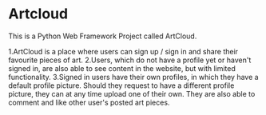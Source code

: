 # Artcloud
 This is a Python Web Framework Project called ArtCloud. 
 
1.ArtCloud is a place where users can sign up / sign in and share their favourite pieces of art. 
2.Users, which do not have a profile yet or haven't signed in, are also able to see content in the website, but with limited functionality. 
3.Signed in users have their own profiles, in which they have a default profile picture. Should they request to have a different profile picture, they can at any time upload one of their own. They are also able to comment and like other user's posted art pieces.
